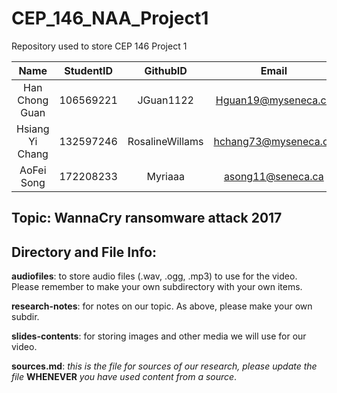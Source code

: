 # CEP_146_NAA_Project1
Repository used to store CEP 146 Project 1

|Name|StudentID|GithubID|Email|
|:----:|:---------:|:--------:|:-----:|
|Han Chong Guan|106569221|JGuan1122|Hguan19@myseneca.ca|
|Hsiang Yi Chang|132597246|RosalineWillams|hchang73@myseneca.ca|
|AoFei Song|172208233|Myriaaa|asong11@seneca.ca|

## Topic: WannaCry ransomware attack 2017

## Directory and File Info:

**audiofiles**: to store audio files (.wav, .ogg, .mp3) to use for the video. Please remember to make your own subdirectory with your own items.

**research-notes**: for notes on our topic. As above, please make your own subdir.

**slides-contents**: for storing images and other media we will use for our video.

**sources.md**: *this is the file for sources of our research, please update the file* **WHENEVER** *you have used content from a source*.